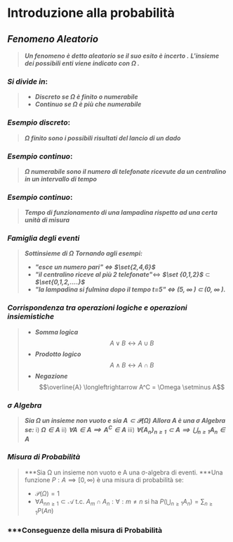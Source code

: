 # Introduzione alla probabilità

## ***Fenomeno Aleatorio*** 
>***Un fenomeno è detto aleatorio se il suo esito è incerto .***
>***L'insieme dei possibili enti viene indicato con $\Omega$ .***

### ***Si divide in***:
>- ***Discreto se $\Omega$ è finito o numerabile***
>- ***Continuo se $\Omega$ è più che numerabile***

### ***Esempio discreto***:
>***$\Omega$ finito sono i possibili risultati del lancio di un dado***

### ***Esempio continuo***: 
> ***$\Omega$ numerabile sono il numero di telefonate ricevute da un centralino in un intervallo di tempo***

### ***Esempio continuo***: 
> ***Tempo di funzionamento di una lampadina rispetto ad una certa unità di misura***

### ***Famiglia degli eventi*** 
> ***Sottinsieme di $\Omega$***
> ***Tornando agli esempi:***
> - ***"esce un numero pari" $\iff$ $\set{2,4,6}$*** 
> - ***"il centralino riceve al più 2 telefonate"***$\iff$ ***$\set {0,1,2}$***  $\subset$  ***$\set{0,1,2,....}$***
> - ***"la lampadina si fulmina dopo il tempo t=5" $\iff$ (5, $\infty$ ) $\subset$ (0, $\infty$ ).***

### ***Corrispondenza tra operazioni logiche e operazioni insiemistiche***

>- ***Somma logica***  $$A\lor B\longleftrightarrow A\cup B$$ 
>- ***Prodotto logico***$$A\land B \longleftrightarrow A\cap B$$
>- ***Negazione*** $$\overline{A} \longleftrightarrow A^C = \Omega \setminus A$$

### ***$\sigma$ Algebra***
>***Sia $\Omega$ un insieme non vuoto e sia $A\subset\mathcal{P}(\Omega)$***
>***Allora A è una $\sigma$ Algebra se:***
> i) ***$\Omega\in A$***
> 	ii) ***$\forall A \in A \implies A^C \in A$*** 
> 		iii) ***$\forall\{A_n\}_{n\geq1}\subset A \implies\bigcup_{n\geq1} A_n \in A$***  

### ***Misura di Probabilità***
>***Sia Ω un insieme non vuoto e A una σ-algebra di eventi.
>***Una funzione $P:A\implies [0,\infty)$  è una misura di probabilità se:
>- $\mathcal{P}(\Omega) =1$  
>- $\forall {A_{n} }_{n \geqslant 1} \subset \mathcal{A}$ t.c. $A_{m}\cap A_{n}: \forall : m\neq n$ si ha  $P(\bigcup_{n\geq1} A_n)= \sum_{n\geq 1} P(An)$

### ***Conseguenze della misura di Probabilità






